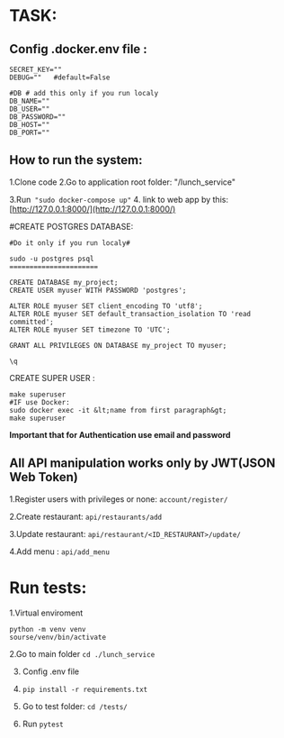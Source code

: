 # TASK:



## Config .docker.env file :
```
SECRET_KEY=""
DEBUG=""   #default=False 
 
#DB # add this only if you run localy
DB_NAME=""
DB_USER=""
DB_PASSWORD=""
DB_HOST=""
DB_PORT=""

```

## How to run the system:
 1.Clone code
 2.Go to application root folder: "/lunch_service"

 3.Run`` "sudo docker-compose up"``
 4. link to web app by this: [http://127.0.0.1:8000/](http://127.0.0.1:8000/)
 
#CREATE POSTGRES DATABASE:   

```
#Do it only if you run localy#
 
sudo -u postgres psql
======================

CREATE DATABASE my_project;
CREATE USER myuser WITH PASSWORD 'postgres';

ALTER ROLE myuser SET client_encoding TO 'utf8';
ALTER ROLE myuser SET default_transaction_isolation TO 'read committed';
ALTER ROLE myuser SET timezone TO 'UTC';

GRANT ALL PRIVILEGES ON DATABASE my_project TO myuser;

\q
```

CREATE SUPER USER :
```
make superuser
#IF use Docker:
sudo docker exec -it &lt;name from first paragraph&gt;
make superuser
```
**Important that for Authentication use email and password** 



## All API manipulation works only by JWT(JSON Web Token)

1.Register users with privileges or none: ``account/register/`` 

2.Create restaurant: ``api/restaurants/add``

3.Update restaurant: ``api/restaurant/<ID_RESTAURANT>/update/``

4.Add menu : ``api/add_menu`` 


# Run tests:

1.Virtual enviroment
```
python -m venv venv
sourse/venv/bin/activate
```

2.Go to main folder ``cd ./lunch_service``

3. Config .env file

4. ``pip install -r requirements.txt``

5. Go to test folder: ``cd /tests/``

6. Run ``pytest``
